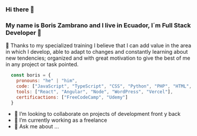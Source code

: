 ### Hi there 👋
### My name is Boris Zambrano and I live in Ecuador, I´m Full Stack Developer 👋

<!--
**borisdavid77/borisdavid77** is a ✨ _special_ ✨ repository because its `README.md` (this file) appears on your GitHub profile.

Here are some ideas to get you started:

- 🔭 I’m currently working on ...
- 🌱 I’m currently learning ...
- 👯 I’m looking to collaborate on ...
- 🤔 I’m looking for help with ...
- 💬 Ask me about ...
- 📫 How to reach me: ...
- 😄 Pronouns: ...
- ⚡ Fun fact: ...
-->

💬 Thanks to my specialized training I believe that I can add value in the area in which I develop, able to adapt to changes and constantly learning about new tendencies; organized and with great motivation to give the best of me in any project or task pointed.

```js
  const boris = {
    pronouns: "he" | "him",
    code: ["JavaScript", "TypeScript", "CSS", "Python", "PHP", "HTML", "SQL"],
    tools: ["React", "Angular", "Node", "WordPress", "Vercel"],
    certificactions: ["FreeCodeCamp", "Udemy"]
  }
```

- 👯 I’m looking to collaborate on projects of development front y back
- 🔭 I’m currently working as a freelance
- 💬 Ask me about ... 
